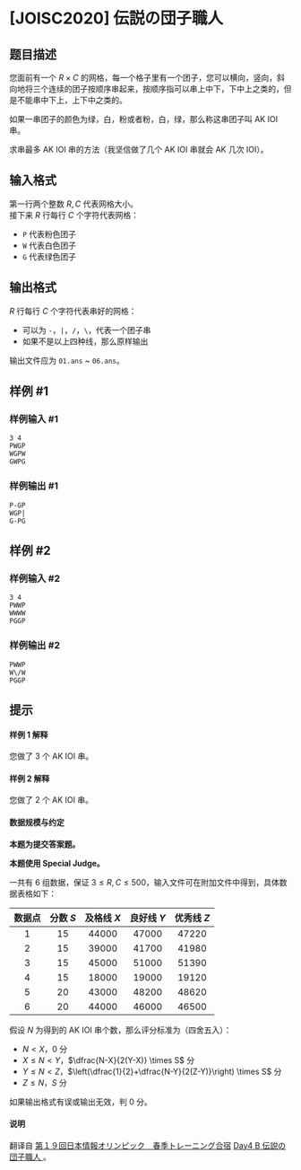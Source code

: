 # [JOISC2020] 伝説の団子職人

## 题目描述

您面前有一个 $R \times C$ 的网格，每一个格子里有一个团子，您可以横向，竖向，斜向地将三个连续的团子按顺序串起来，按顺序指可以串上中下，下中上之类的，但是不能串中下上，上下中之类的。

如果一串团子的颜色为绿，白，粉或者粉，白，绿，那么称这串团子叫 AK IOI 串。

求串最多 AK IOI 串的方法（我坚信做了几个 AK IOI 串就会 AK 几次 IOI）。

## 输入格式

第一行两个整数 $R,C$ 代表网格大小。    
接下来 $R$ 行每行 $C$ 个字符代表网格：

- `P` 代表粉色团子
- `W` 代表白色团子
- `G` 代表绿色团子

## 输出格式

$R$ 行每行 $C$ 个字符代表串好的网格：

- 可以为 `-`，`|`，`/`，`\`，代表一个团子串
- 如果不是以上四种线，那么原样输出

输出文件应为 `01.ans` ~ `06.ans`。

## 样例 #1

### 样例输入 #1
```
3 4
PWGP
WGPW
GWPG
```

### 样例输出 #1

```
P-GP
WGP|
G-PG
```

## 样例 #2

### 样例输入 #2
```
3 4
PWWP
WWWW
PGGP
```

### 样例输出 #2

```
PWWP
W\/W
PGGP
```

## 提示

#### 样例 1 解释

您做了 $3$ 个 AK IOI 串。

#### 样例 2 解释

您做了 $2$ 个 AK IOI 串。

#### 数据规模与约定

**本题为提交答案题。**

**本题使用 Special Judge。**

一共有 $6$ 组数据，保证 $3 \le R,C \le 500$，输入文件可在附加文件中得到，具体数据表格如下：

|数据点|分数 $S$|及格线 $X$|良好线 $Y$|优秀线 $Z$|
|:-:|:-:|:-:|:-:|:-:|
|$1$|$15$|$44000$|$47000$|$47220$|
|$2$|$15$|$39000$|$41700$|$41980$|
|$3$|$15$|$45000$|$51000$|$51390$|
|$4$|$15$|$18000$|$19000$|$19120$|
|$5$|$20$|$43000$|$48200$|$48620$|
|$6$|$20$|$44000$|$46000$|$46500$|

假设 $N$ 为得到的 AK IOI 串个数，那么评分标准为（四舍五入）：

- $N<X$，$0$ 分
- $X \le N <Y$，$\dfrac{N-X}{2(Y-X)} \times S$ 分
- $Y \le N < Z$，$\left(\dfrac{1}{2}+\dfrac{N-Y}{2(Z-Y)}\right) \times S$ 分
- $Z \le N$，$S$ 分

如果输出格式有误或输出无效，判 $0$ 分。

#### 说明

翻译自 [第１９回日本情報オリンピック　春季トレーニング合宿](https://www.ioi-jp.org/camp/2020/2020-sp-tasks/index.html) [Day4 B 伝説の団子職人 ](https://www.ioi-jp.org/camp/2020/2020-sp-tasks/day4/dango2.pdf)。
